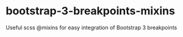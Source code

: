 # bootstrap-3-breakpoints-mixins
Useful scss @mixins for easy integration of Bootstrap 3 breakpoints
